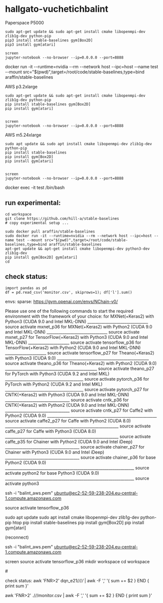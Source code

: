 # hallgato-vuchetichbalint

Paperspace P5000

```
sudo apt-get update && sudo apt-get install cmake libopenmpi-dev zlib1g-dev python-pip
pip3 install stable-baselines gym[Box2D] 
pip3 install gym[atari]

screen 
jupyter-notebook --no-browser --ip=0.0.0.0 --port=8888
```

docker run -it --runtime=nvidia --rm --network host --ipc=host --name test --mount src="$(pwd)",target=/root/code/stable-baselines,type=bind araffin/stable-baselines

AWS p3.2xlarge

```
sudo apt-get update && sudo apt-get install cmake libopenmpi-dev zlib1g-dev python-pip
pip install stable-baselines gym[Box2D]
pip install gym[atari]


screen 
jupyter-notebook --no-browser --ip=0.0.0.0 --port=8888
```
AWS m5.24xlarge

```
sudo apt update && sudo apt install cmake libopenmpi-dev zlib1g-dev python-pip
pip install stable-baselines
pip install gym[Box2D]
pip install gym[atari]


screen 
jupyter-notebook --no-browser --ip=0.0.0.0 --port=8888
```

docker exec -it test /bin/bash


## run experimental:
```
cd workspace
git clone https://github.com/hill-a/stable-baselines
# copy experimental setup ...

sudo docker pull araffin/stable-baselines
sudo docker run -it --runtime=nvidia --rm --network host --ipc=host --name test --mount src="$(pwd)",target=/root/code/stable-baselines,type=bind araffin/stable-baselines
apt-get update && apt-get install cmake libopenmpi-dev python3-dev zlib1g-dev
pip install gym[Box2D] gym[atari]
cd 
```


## check status:
```
import pandas as pd
df = pd.read_csv('monitor.csv', skiprows=1); df['l'].sum()
```


envs:
sparse:
https://gym.openai.com/envs/NChain-v0/



Please use one of the following commands to start the required environment with the framework of your choice:
for MXNet(+Keras2) with Python3 (CUDA 9.0 and Intel MKL-DNN) _______________________________ source activate mxnet_p36
for MXNet(+Keras2) with Python2 (CUDA 9.0 and Intel MKL-DNN) _______________________________ source activate mxnet_p27
for TensorFlow(+Keras2) with Python3 (CUDA 9.0 and Intel MKL-DNN) _____________________ source activate tensorflow_p36
for TensorFlow(+Keras2) with Python2 (CUDA 9.0 and Intel MKL-DNN) _____________________ source activate tensorflow_p27
for Theano(+Keras2) with Python3 (CUDA 9.0) _______________________________________________ source activate theano_p36
for Theano(+Keras2) with Python2 (CUDA 9.0) _______________________________________________ source activate theano_p27
for PyTorch with Python3 (CUDA 9.2 and Intel MKL) ________________________________________ source activate pytorch_p36
for PyTorch with Python2 (CUDA 9.2 and Intel MKL) ________________________________________ source activate pytorch_p27
for CNTK(+Keras2) with Python3 (CUDA 9.0 and Intel MKL-DNN) _________________________________ source activate cntk_p36
for CNTK(+Keras2) with Python2 (CUDA 9.0 and Intel MKL-DNN) _________________________________ source activate cntk_p27
for Caffe2 with Python2 (CUDA 9.0) ________________________________________________________ source activate caffe2_p27
for Caffe with Python2 (CUDA 8.0) __________________________________________________________ source activate caffe_p27
for Caffe with Python3 (CUDA 8.0) __________________________________________________________ source activate caffe_p35
for Chainer with Python2 (CUDA 9.0 and Intel iDeep) ______________________________________ source activate chainer_p27
for Chainer with Python3 (CUDA 9.0 and Intel iDeep) ______________________________________ source activate chainer_p36
for base Python2 (CUDA 9.0) __________________________________________________________________ source activate python2
for base Python3 (CUDA 9.0) __________________________________________________________________ source activate python3







ssh -i "balint_aws.pem" ubuntu@ec2-52-59-238-204.eu-central-1.compute.amazonaws.com


source activate tensorflow_p36

sudo apt update
sudo apt install cmake libopenmpi-dev zlib1g-dev python-pip htop
pip install stable-baselines
pip install gym[Box2D]
pip install gym[atari]

(reconnect)

ssh -i "balint_aws.pem" ubuntu@ec2-52-59-238-204.eu-central-1.compute.amazonaws.com

screen 
source activate tensorflow_p36
mkdir workspace
cd workspace

#<copies with filezilla>


check status:
awk 'FNR>2' dqn_e21/*/*/*/* | awk -F ',' '{ sum += $2 } END { print sum }'



awk 'FNR>2' ./*/*/monitor.csv | awk -F ',' '{ sum += $2 } END { print sum }'








